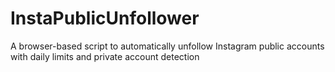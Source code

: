 # InstaPublicUnfollower
A browser-based script to automatically unfollow Instagram public accounts with daily limits and private account detection
